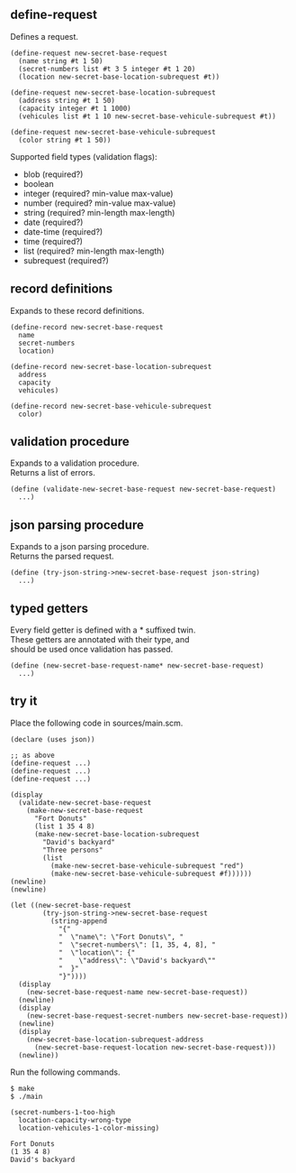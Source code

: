 define-request
--------------
Defines a request.

    (define-request new-secret-base-request
      (name string #t 1 50)
      (secret-numbers list #t 3 5 integer #t 1 20)
      (location new-secret-base-location-subrequest #t))

    (define-request new-secret-base-location-subrequest
      (address string #t 1 50)
      (capacity integer #t 1 1000)
      (vehicules list #t 1 10 new-secret-base-vehicule-subrequest #t))

    (define-request new-secret-base-vehicule-subrequest
      (color string #t 1 50))

Supported field types (validation flags):

- blob (required?)
- boolean
- integer (required? min-value max-value)
- number (required? min-value max-value)
- string (required? min-length max-length)
- date (required?)
- date-time (required?)
- time (required?)
- list (required? min-length max-length)
- subrequest (required?)

record definitions
------------------
Expands to these record definitions.

    (define-record new-secret-base-request
      name
      secret-numbers
      location)

    (define-record new-secret-base-location-subrequest
      address
      capacity
      vehicules)

    (define-record new-secret-base-vehicule-subrequest
      color)

validation procedure
--------------------
Expands to a validation procedure.  
Returns a list of errors.

    (define (validate-new-secret-base-request new-secret-base-request)
      ...)

json parsing procedure
----------------------
Expands to a json parsing procedure.  
Returns the parsed request.

    (define (try-json-string->new-secret-base-request json-string)
      ...)

typed getters
-------------
Every field getter is defined with a * suffixed twin.  
These getters are annotated with their type, and  
should be used once validation has passed.

    (define (new-secret-base-request-name* new-secret-base-request)
      ...)

try it
------
Place the following code in sources/main.scm.

    (declare (uses json))

    ;; as above
    (define-request ...)
    (define-request ...)
    (define-request ...)

    (display
      (validate-new-secret-base-request
        (make-new-secret-base-request
          "Fort Donuts"
          (list 1 35 4 8)
          (make-new-secret-base-location-subrequest
            "David's backyard"
            "Three persons"
            (list
              (make-new-secret-base-vehicule-subrequest "red")
              (make-new-secret-base-vehicule-subrequest #f))))))
    (newline)
    (newline)

    (let ((new-secret-base-request
            (try-json-string->new-secret-base-request
              (string-append
                "{"
                "  \"name\": \"Fort Donuts\", "
                "  \"secret-numbers\": [1, 35, 4, 8], "
                "  \"location\": {"
                "    \"address\": \"David's backyard\""
                "  }"
                "}"))))
      (display
        (new-secret-base-request-name new-secret-base-request))
      (newline)
      (display
        (new-secret-base-request-secret-numbers new-secret-base-request))
      (newline)
      (display
        (new-secret-base-location-subrequest-address
          (new-secret-base-request-location new-secret-base-request)))
      (newline))

Run the following commands.

    $ make
    $ ./main

    (secret-numbers-1-too-high
      location-capacity-wrong-type
      location-vehicules-1-color-missing)

    Fort Donuts
    (1 35 4 8)
    David's backyard
